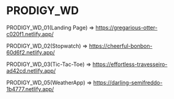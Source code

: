 # PRODIGY_WD

PRODIGY_WD_01(Landing Page) => https://gregarious-otter-c020f1.netlify.app/

PRODIGY_WD_02(Stopwatch) => https://cheerful-bonbon-60d6f2.netlify.app/

PRODIGY_WD_03(Tic-Tac-Toe) => https://effortless-travesseiro-ad42cd.netlify.app/

PRODIGY_WD_05(WeatherApp) => https://darling-semifreddo-1b4777.netlify.app/
